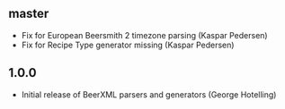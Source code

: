 master
------

* Fix for European Beersmith 2 timezone parsing (Kaspar Pedersen)
* Fix for Recipe Type generator missing (Kaspar Pedersen)

1.0.0
-----

* Initial release of BeerXML parsers and generators (George Hotelling)
